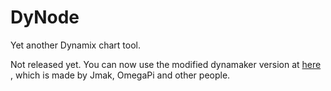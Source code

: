 # DyNode
Yet another Dynamix chart tool.

Not released yet. You can now use the modified dynamaker version at [here](https://dym.acxblog.site/app/src) , which is made by Jmak, OmegaPi and other people.
